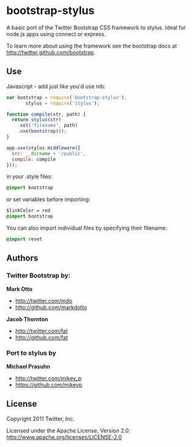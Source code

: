# bootstrap-stylus

A basic port of the Twitter Bootstrap CSS framework to stylus. Ideal for node.js apps using connect or express.

To learn more about using the framework see the bootstrap docs at http://twitter.github.com/bootstrap.


## Use

Javascript - add just like you'd use nib:

```javascript
var bootstrap = require('bootstrap-stylus'),
       stylus = require('stylus');

function compile(str, path) {
  return stylus(str)
    .set('filename', path)
    .use(bootstrap());
}

app.use(stylus.middleware({
  src: __dirname + '/public',
  compile: compile
}));
```

in your .style files:

```css
@import bootstrap
````

or set variables before importing:

```css
$linkColor = red
@import bootstrap
```

You can also import individual files by specifying their filename:

```css
@import reset
```

## Authors

### Twitter Bootstrap by:

**Mark Otto**

+ http://twitter.com/mdo
+ http://github.com/markdotto

**Jacob Thornton**

+ http://twitter.com/fat
+ http://github.com/fat

### Port to stylus by

**Michael Prasuhn**

+ http://twitter.com/mikey_p
+ https://github.com/mikeyp

## License

Copyright 2011 Twitter, Inc.

Licensed under the Apache License, Version 2.0: http://www.apache.org/licenses/LICENSE-2.0